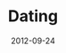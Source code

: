 ---
layout: music 
title: "Dating"
series: "Knock-Off"
date: 2012-09-24 
description: "Chuck talks about dating."
audio: "http://www.crossroads.net/players/media/hq/KnockOff_02.mp3"
audio-duration: "44:19"
---